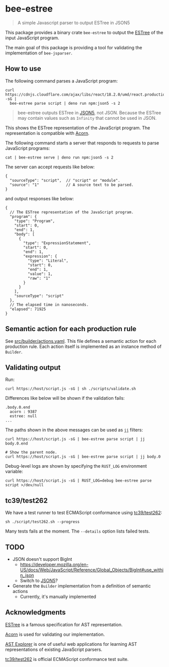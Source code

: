 # bee-estree

> A simple Javascript parser to output ESTree in JSON5

This package provides a binary crate `bee-estree` to output the [ESTree] of the input JavaScript
program.

The main goal of this package is providing a tool for validating the implementation of
`bee-jsparser`.

## How to use

The following command parses a JavaScript program:

```shell
curl https://cdnjs.cloudflare.com/ajax/libs/react/18.2.0/umd/react.production.min.js -sG |
  bee-estree parse script | deno run npm:json5 -s 2
```

> bee-estree outputs ESTree in [JSON5], not JSON.
> Because the ESTree may contain values such as `Infinity` that cannot be used in JSON.

This shows the ESTree representation of the JavaScript program.  The representation is compatible
with [Acorn].

The following command starts a server that responds to requests to parse JavaScript programs:

```shell
cat | bee-estree serve | deno run npm:json5 -s 2
```

The server can accept requests like below:

```json5
{
  "sourceType": "script",  // "script" or "module".
  "source": "1"            // A source text to be parsed.
}
```

and output responses like below:

```json5
{
  // The ESTree representation of the JavaScript program.
  "program": {
    "type": "Program",
    "start": 0,
    "end": 1,
    "body": [
      {
        "type": "ExpressionStatement",
        "start": 0,
        "end": 1,
        "expression": {
          "type": "Literal",
          "start": 0,
          "end": 1,
          "value": 1,
          "raw": "1"
        }
      }
    ],
    "sourceType": "script"
  },
  // The elapsed time in nanoseconds.
  "elapsed": 71925
}
```

## Semantic action for each production rule

See [src/builder/actions.yaml](./src/builder/actions.yaml).  This file defines a semantic action
for each production rule.  Each action itself is implemented as an instance method of `Builder`.

## Validating output

Run:

```shell
curl https://host/script.js -sG | sh ./scripts/validate.sh
```

Differences like below will be shown if the validation fails:

```text
.body.0.end
  acorn : 9387
  estree: null
...
```

The paths shown in the above messages can be used as [`jj`] filters:

```shell
curl https://host/script.js -sG | bee-estree parse script | jj body.0.end

# Show the parent node.
curl https://host/script.js -sG | bee-estree parse script | jj body.0
```

Debug-level logs are shown by specifying the `RUST_LOG` environment variable:

```shell
curl https://host/script.js -sG | RUST_LOG=debug bee-estree parse script >/dev/null
```

## tc39/test262

We have a test runner to test ECMAScript conformance using [tc39/test262]:

```shell
sh ./script/test262.sh --progress
```

Many tests fails at the moment.  The `--details` option lists failed tests.

## TODO

* JSON doesn't support BigInt
  * https://developer.mozilla.org/en-US/docs/Web/JavaScript/Reference/Global_Objects/BigInt#use_within_json
  * Switch to [JSON5]?
* Generate the `Builder` implementation from a definition of semantic actions
  * Currently, it's manually implemented

## Acknowledgments

[ESTree] is a famous specification for AST representation.

[Acorn] is used for validating our implementation.

[AST Explorer] is one of useful web applications for learning AST representations of existing
JavaScript parsers.

[tc39/test262] is official ECMAScript conformance test suite.

[ESTree]: https://github.com/estree/estree
[Acorn]: https://www.npmjs.com/package/acorn
[AST Explorer]: https://astexplorer.net/
[tc39/test262]: https://github.com/tc39/test262
[JSON5]: https://github.com/json5/json5
[`jj`]: https://github.com/tidwall/jj
